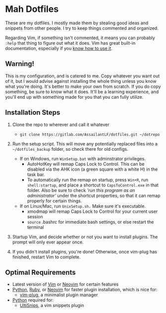 # Mah Dotfiles

These are my dotfiles. I mostly made them by stealing good ideas and snippets
from other people. I try to keep things commented and organized.

Regarding Vim, if  something isn't commented, it means you can probably `:help`
that thing to figure out what it does. Vim has great built-in documentation,
especially if you [know how to use
it](http://derekwyatt.org/vim/tutorials/novice/#Help).

## Warning!

This is my configuration, and is catered to me. Copy whatever you want out of
it, but I would advise against installing the whole thing unless you know what
you're doing.  It's better to make your own from scratch. If you do copy
something, be sure to know what it does.  It'll be a learning experience, and
you'll end up with something made for you that you can fully utilize.

## Installation Steps

1. Clone the repo to wherever and call it whatever
    * `git clone https://gitlab.com/AssailantLF/dotfiles.git ~/dotrepo`

2. Run the setup script. This will move any potentially replaced files into
a `~/dotfiles_backup` folder, so check there for old configs.
    * If on Windows, run `WinSetup.bat` with adminstrator privileges.
        * AutoHotKey will remap Caps Lock to Control. This can be disabled via
          the AHK icon (a green square with a white H) in the task bar.
        * To automatically run the remap on startup, press `Win+R`, run
          `shell:startup`, and place a shortcut to `CapsToControl.exe` in that
          folder. Also be sure to check *'run this program as an administrator'*
          under the shortcut properties, so that it can remap properly for
          certain things.
    * If on Linux/Mac, run `UnixSetup.sh.` Make sure it's executable.
        * xmodmap will remap Caps Lock to Control for your current user session
        * `source` .bashrc for immediate bash settings, or else restart the
          terminal

3. Startup Vim, and decide whether or not you want to install plugins. The
prompt will only ever appear once.

4. If you didn't install plugins, you're done! Otherwise, once vim-plug has
finished, restart Vim to complete.

## Optimal Requirements

* Latest version of [Vim](http://www.vim.org/) or [Neovim](https://neovim.io/)
  for certain features
* [Python](https://www.python.org/downloads/),
  [Ruby](https://www.ruby-lang.org/en/downloads/), or
  [Neovim](https://neovim.io/) for faster plugin installation, which is nice
  for:
    * [vim-plug](https://github.com/junegunn/vim-plug), a minimalist plugin
      manager
* [Python](https://www.python.org/downloads/) required for:
    * [UltiSnips](https://github.com/SirVer/ultisnips), a vim snippets plugin
